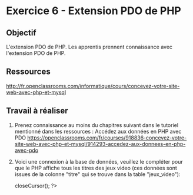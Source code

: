 # Exercice 6 - Extension PDO de PHP

## Objectif
L'extension PDO de PHP.
Les apprentis prennent connaissance avec l'extension PDO de PHP.

## Ressources
http://fr.openclassrooms.com/informatique/cours/concevez-votre-site-web-avec-php-et-mysql


## Travail à réaliser

1. Prenez connaissance au moins du chapitres suivant dans le tutoriel mentionné dans les ressources :
     Accédez aux données en PHP avec PDO
     https://openclassrooms.com/fr/courses/918836-concevez-votre-site-web-avec-php-et-mysql/914293-accedez-aux-donnees-en-php-avec-pdo
	
3. Voici une connexion à la base de données, veuillez le compléter pour que le PHP affiche tous les titres des jeux video (ces données sont issues de la colonne "titre" qui se trouve dans la table "jeux_video"):
	
	<?php
	$bdd = new PDO('mysql:host=localhost;dbname=nomDB', 'root', 'pwd');
	$reponse = …;
	
	
	while (…)
	{
	
	        …
	
	
	}
	$reponse->closeCursor();
	?>
